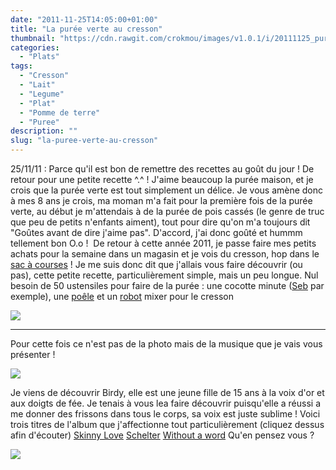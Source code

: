 ```yaml
---
date: "2011-11-25T14:05:00+01:00"
title: "La purée verte au cresson"
thumbnail: "https://cdn.rawgit.com/crokmou/images/v1.0.1/i/20111125_puree_verte_cresson1.jpg"
categories:
  - "Plats"
tags:
  - "Cresson"
  - "Lait"
  - "Legume"
  - "Plat"
  - "Pomme de terre"
  - "Puree"
description: ""
slug: "la-puree-verte-au-cresson"
---
```


25/11/11 : Parce qu'il est bon de remettre des recettes au goût du jour ! De retour pour une petite recette ^.^ ! J'aime beaucoup la purée maison, et je crois que la purée verte est tout simplement un délice. Je vous amène donc à mes 8 ans je crois, ma moman m'a fait pour la première fois de la purée verte, au début je m'attendais à de la purée de pois cassés (le genre de truc que peu de petits n'enfants aiment), tout pour dire qu'on m'a toujours dit "Goûtes avant de dire j'aime pas". D'accord, j'ai donc goûté et hummm tellement bon O.o !  De retour à cette année 2011, je passe faire mes petits achats pour la semaine dans un magasin et je vois du cresson, hop dans le [sac à courses](http://www.rueducommerce.fr/m/pl/malid:5325227) ! Je me suis donc dit que j'allais vous faire découvrir (ou pas), cette petite recette, particulièrement simple, mais un peu longue. Nul besoin de 50 ustensiles pour faire de la purée : une cocotte minute ([Seb](http://www.rueducommerce.fr/m/pl/malid:84085) par exemple), une [poêle](http://www.rueducommerce.fr/m/pl/malid:4769951) et un [robot](http://www.rueducommerce.fr/m/pl/malid:229) mixer pour le cresson

[![](http://1.bp.blogspot.com/-_xEwPUx9yHQ/Ts-Xv_7bbMI/AAAAAAAABLg/fqGb9Fgfc4c/s1600/Pure%25CC%2581e+verte.jpg)](http://1.bp.blogspot.com/-_xEwPUx9yHQ/Ts-Xv_7bbMI/AAAAAAAABLg/fqGb9Fgfc4c/s1600/Pure%25CC%2581e+verte.jpg)

__________

Pour cette fois ce n'est pas de la photo mais de la musique que je vais vous présenter !

[![](http://1.bp.blogspot.com/-KiZpvZc5byY/TtI2TKlenEI/AAAAAAAABL8/QY9GDJo0N5g/s400/birdy.jpg)](http://1.bp.blogspot.com/-KiZpvZc5byY/TtI2TKlenEI/AAAAAAAABL8/QY9GDJo0N5g/s1600/birdy.jpg)

Je viens de découvrir Birdy, elle est une jeune fille de 15 ans à la voix d'or et aux doigts de fée. Je tenais à vous lea faire découvrir puisqu'elle a réussi a me donner des frissons dans tous le corps, sa voix est juste sublime ! Voici trois titres de l'album que j'affectionne tout particulièrement (cliquez dessus afin d'écouter) [Skinny Love](http://youtu.be/aNzCDt2eidg) [Schelter](http://youtu.be/QXwPUYU8rTI) [Without a word](http://youtu.be/fnAfFpNKT_E) Qu'en pensez vous ?

[![](http://4.bp.blogspot.com/-2bLosyMFac4/TxhFg0sR2dI/AAAAAAAABec/Mzg1OnlXUmM/s1600/Signature+copie.jpg)](http://4.bp.blogspot.com/-2bLosyMFac4/TxhFg0sR2dI/AAAAAAAABec/Mzg1OnlXUmM/s1600/Signature+copie.jpg)

